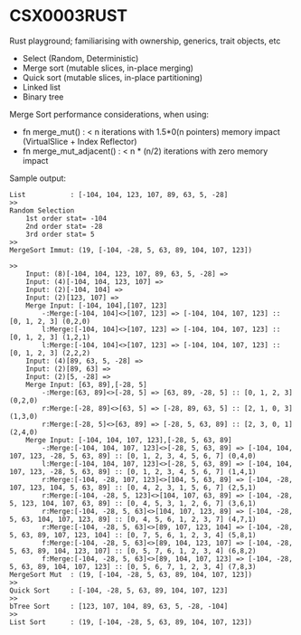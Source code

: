 # CSX0003RUST

Rust playground; familiarising with ownership, generics, trait objects, etc

- Select (Random, Deterministic)
- Merge sort (mutable slices, in-place merging)
- Quick sort (mutable slices, in-place partitioning)
- Linked list 
- Binary tree

Merge Sort performance considerations, when using:
- fn merge_mut() : < n iterations with 1.5*0(n pointers)  memory impact (VirtualSlice + Index Reflector)  
- fn merge_mut_adjacent() : < n * (n/2) iterations with zero memory impact

Sample output:
```
List           : [-104, 104, 123, 107, 89, 63, 5, -28]
>>
Random Selection
    1st order stat= -104
    2nd order stat= -28
    3rd order stat= 5
>>
MergeSort Immut: (19, [-104, -28, 5, 63, 89, 104, 107, 123])

>>
    Input: (8)[-104, 104, 123, 107, 89, 63, 5, -28] =>
    Input: (4)[-104, 104, 123, 107] =>
    Input: (2)[-104, 104] =>
    Input: (2)[123, 107] =>
    Merge Input: [-104, 104],[107, 123]
        -:Merge:[-104, 104]<>[107, 123] => [-104, 104, 107, 123] :: [0, 1, 2, 3] (0,2,0)
        l:Merge:[-104, 104]<>[107, 123] => [-104, 104, 107, 123] :: [0, 1, 2, 3] (1,2,1)
        l:Merge:[-104, 104]<>[107, 123] => [-104, 104, 107, 123] :: [0, 1, 2, 3] (2,2,2)
    Input: (4)[89, 63, 5, -28] =>
    Input: (2)[89, 63] =>
    Input: (2)[5, -28] =>
    Merge Input: [63, 89],[-28, 5]
        -:Merge:[63, 89]<>[-28, 5] => [63, 89, -28, 5] :: [0, 1, 2, 3] (0,2,0)
        r:Merge:[-28, 89]<>[63, 5] => [-28, 89, 63, 5] :: [2, 1, 0, 3] (1,3,0)
        r:Merge:[-28, 5]<>[63, 89] => [-28, 5, 63, 89] :: [2, 3, 0, 1] (2,4,0)
    Merge Input: [-104, 104, 107, 123],[-28, 5, 63, 89]
        -:Merge:[-104, 104, 107, 123]<>[-28, 5, 63, 89] => [-104, 104, 107, 123, -28, 5, 63, 89] :: [0, 1, 2, 3, 4, 5, 6, 7] (0,4,0)
        l:Merge:[-104, 104, 107, 123]<>[-28, 5, 63, 89] => [-104, 104, 107, 123, -28, 5, 63, 89] :: [0, 1, 2, 3, 4, 5, 6, 7] (1,4,1)
        r:Merge:[-104, -28, 107, 123]<>[104, 5, 63, 89] => [-104, -28, 107, 123, 104, 5, 63, 89] :: [0, 4, 2, 3, 1, 5, 6, 7] (2,5,1)
        r:Merge:[-104, -28, 5, 123]<>[104, 107, 63, 89] => [-104, -28, 5, 123, 104, 107, 63, 89] :: [0, 4, 5, 3, 1, 2, 6, 7] (3,6,1)
        r:Merge:[-104, -28, 5, 63]<>[104, 107, 123, 89] => [-104, -28, 5, 63, 104, 107, 123, 89] :: [0, 4, 5, 6, 1, 2, 3, 7] (4,7,1)
        r:Merge:[-104, -28, 5, 63]<>[89, 107, 123, 104] => [-104, -28, 5, 63, 89, 107, 123, 104] :: [0, 7, 5, 6, 1, 2, 3, 4] (5,8,1)
        f:Merge:[-104, -28, 5, 63]<>[89, 104, 123, 107] => [-104, -28, 5, 63, 89, 104, 123, 107] :: [0, 5, 7, 6, 1, 2, 3, 4] (6,8,2)
        f:Merge:[-104, -28, 5, 63]<>[89, 104, 107, 123] => [-104, -28, 5, 63, 89, 104, 107, 123] :: [0, 5, 6, 7, 1, 2, 3, 4] (7,8,3)
MergeSort Mut  : (19, [-104, -28, 5, 63, 89, 104, 107, 123])
>>
Quick Sort     : [-104, -28, 5, 63, 89, 104, 107, 123]
>>
bTree Sort     : [123, 107, 104, 89, 63, 5, -28, -104]
>>
List Sort      : (19, [-104, -28, 5, 63, 89, 104, 107, 123])
```

